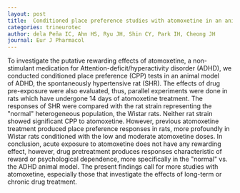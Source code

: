 ```yaml
---
layout: post
title:  Conditioned place preference studies with atomoxetine in an animal model of ADHD effects of previous atomoxetine treatment
categories: trineurotec
author: dela Peña IC, Ahn HS, Ryu JH, Shin CY, Park IH, Cheong JH
journal: Eur J Pharmacol
---
```


To investigate the putative rewarding effects of atomoxetine, a non-stimulant medication for Attention-deficit/hyperactivity disorder (ADHD), we conducted conditioned place preference (CPP) tests in an animal model of ADHD, the spontaneously hypertensive rat (SHR). The effects of drug pre-exposure were also evaluated, thus, parallel experiments were done in rats which have undergone 14 days of atomoxetine treatment. The responses of SHR were compared with the rat strain representing the "normal" heterogeneous population, the Wistar rats. Neither rat strain showed significant CPP to atomoxetine. However, previous atomoxetine treatment produced place preference responses in rats, more profoundly in Wistar rats conditioned with the low and moderate atomoxetine doses. In conclusion, acute exposure to atomoxetine does not have any rewarding effect, however, drug pretreatment produces responses characteristic of reward or psychological dependence, more specifically in the "normal" vs. the ADHD animal model. The present findings call for more studies with atomoxetine, especially those that investigate the effects of long-term or chronic drug treatment.